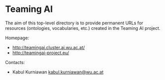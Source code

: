 Teaming AI
===

The aim of this top-level directory is to provide permanent URLs for resources (ontologies, vocabularies, etc.) created in the Teaming AI project.

Homepage:
* http://teamingai.cluster.ai.wu.ac.at/
* http://teamingai-project.eu/

Contacts: 
* Kabul Kurniawan <kabul.kurniawan@wu.ac.at>
